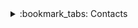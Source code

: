 
<details>
<summary>:bookmark_tabs: Contacts</summary>

- :crystal_ball: [Discord](https://discordapp.com/users/958700839877357579)
- :telephone_receiver: [Telegram](https://t.me/xfnty)
- :speech_balloon: [Reddit](https://www.reddit.com/user/xi090/)
- :video_game: [Backloggd](https://www.backloggd.com/u/xfnty/)

</details>
